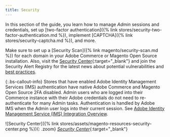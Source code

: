 ```yaml
---
title: Security
---
```


In this section of the guide, you learn how to manage _Admin_ sessions and credentials, set up [two-factor authentication]({% link stores/security-two-factor-authentication.md %}), implement [CAPTCHA]({% link stores/security-captcha.md %}), and more.

Make sure to set up a [Security Scan]({% link magento/security-scan.md %}) for each domain in your Adobe Commerce or Magento Open Source installation. Also, visit the [Security Center][1]{:target="_blank"} and join the Security Alert Registry for the latest news about potential vulnerabilities and [best practices][2].

{:.bs-callout-info}
Stores that have enabled Adobe Identity Management Services (IMS) authentication have native Adobe Commerce and Magento Open Source 2FA disabled. Admin users who are logged into their Commerce instance with their Adobe credentials do not need to re-authenticate for many Admin tasks. Authentication is handled by Adobe IMS when the Admin user logs into their current session. See [Adobe Identity Management Service (IMS) Integration Overview](https://experienceleague.adobe.com/docs/commerce-admin/start/admin/ims/adobe-ims-integration-overview.html).

![Security Center]({% link stores/assets/magento-resources-security-center.png %}){: .zoom}
[_Security Center_][1]{:target="_blank"}

[1]: https://helpx.adobe.com/security.html
[2]: https://www.adobe.com/content/dam/cc/en/security/pdfs/Adobe-Magento-Commerce-Best-Practices-Guide.pdf
